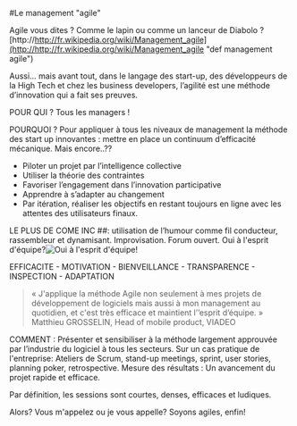 #Le management "agile"


Agile vous dites ? Comme le lapin ou comme un lanceur de Diabolo ? [http://http://fr.wikipedia.org/wiki/Management_agile](http://http://fr.wikipedia.org/wiki/Management_agile "def management agile")

Aussi… mais avant tout, dans le langage des start-up, des développeurs de la High Tech et chez les business developers, l’agilité est une méthode d’innovation qui a fait ses preuves. 

POUR QUI ? Tous les managers !

POURQUOI ? Pour appliquer à tous les niveaux de management la méthode des start up innovantes : mettre en place un continuum d’efficacité mécanique. 
Mais encore..??


*	Piloter un projet par l’intelligence collective
*	Utiliser la théorie des contraintes
*	Favoriser l’engagement dans l’innovation participative
*	Apprendre à s’adapter au changement
*	Par itération, réaliser les objectifs en restant toujours en ligne avec les attentes des utilisateurs finaux.

LE PLUS DE COME INC  ##: utilisation de l’humour comme fil conducteur, rassembleur et dynamisant. Improvisation. Forum ouvert. Oui à l'esprit d'équipe?![Oui à l'esprit d'équipe!](http://i.imgur.com/PcZHSe3.jpg)


EFFICACITE - MOTIVATION - BIENVEILLANCE - TRANSPARENCE - INSPECTION - ADAPTATION



> « J'applique la méthode Agile non seulement à mes projets de développement de logiciels mais aussi à mon management au quotidien, et c'est très efficace et maintient l’’esprit d’équipe. »
Matthieu GROSSELIN, Head of mobile product, VIADEO


COMMENT : Présenter et sensibiliser à la méthode largement approuvée par l’industrie du logiciel à tous les secteurs.
Sur un cas pratique de l'entreprise:  Ateliers de Scrum, stand-up meetings, sprint, user stories, planning poker, retrospective.
Mesure des résultats : Un avancement du projet rapide et efficace.

Par définition, les sessions sont courtes, denses, efficaces et ludiques.

Alors? Vous m'appelez ou je vous appelle? Soyons agiles, enfin!


